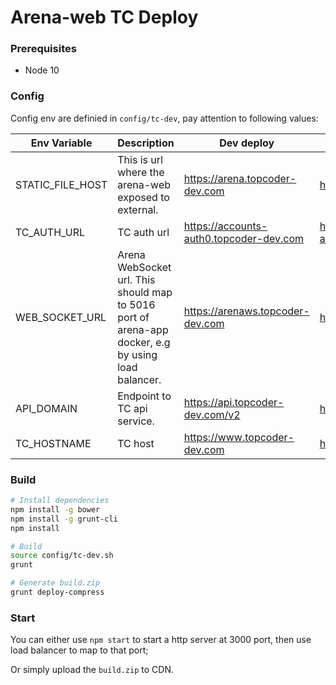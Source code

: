 # Arena-web TC Deploy

### Prerequisites

- Node 10

### Config

Config env are definied in `config/tc-dev`, pay attention to following values: 

| Env Variable     | Description                                                  | Dev deploy                              | Prod deploy                         |
| ---------------- | ------------------------------------------------------------ | --------------------------------------- | ----------------------------------- |
| STATIC_FILE_HOST | This is url where the arena-web exposed to external.         | https://arena.topcoder-dev.com          | https://arena.topcoder.com          |
| TC_AUTH_URL      | TC auth url                                                  | https://accounts-auth0.topcoder-dev.com | https://accounts-auth0.topcoder.com |
| WEB_SOCKET_URL   | Arena WebSocket url. This should map to 5016 port of arena-app docker, e.g by using load balancer. | https://arenaws.topcoder-dev.com        | https://arenaws.topcoder.com        |
| API_DOMAIN       | Endpoint to TC api service.                                  | https://api.topcoder-dev.com/v2         | https://api.topcoder.com/v2         |
| TC_HOSTNAME      | TC host                                                      | https://www.topcoder-dev.com            | https://www.topcoder.com            |

### Build

```bash
# Install dependencies
npm install -g bower
npm install -g grunt-cli
npm install

# Build
source config/tc-dev.sh
grunt

# Generate build.zip
grunt deploy-compress
```

### Start

You can either use `npm start` to start a http server at 3000 port, then use load balancer to map to that port;

Or simply upload the `build.zip` to CDN.